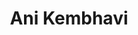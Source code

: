 ---
layout: page
title: Ani Kembhavi
img: assets/img/speakers/ani_kembhavi.jpg
importance: 1
redirect: https://anikem.github.io/
category: work
description: Wayve
related_publications: false
---